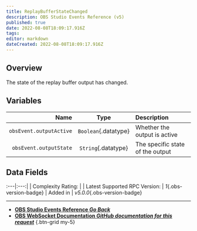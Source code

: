 ```yaml
---
title: ReplayBufferStateChanged
description: OBS Studio Events Reference (v5)
published: true
date: 2022-08-08T18:09:17.916Z
tags: 
editor: markdown
dateCreated: 2022-08-08T18:09:17.916Z
---
```


## Overview
The state of the replay buffer output has changed.

## Variables
Name | Type | Description | 
----:|:----:|:------------|
`obsEvent.outputActive` | `Boolean`{.datatype} | Whether the output is active
`obsEvent.outputState` | `String`{.datatype} | The specific state of the output

## Data Fields
:---|:---:|
| Complexity Rating: | <span class="stars stars--2"></span>
| Latest Supported RPC Version: | *1*{.obs-version-badge}
| Added in | *v5.0.0*{.obs-version-badge}

---

- [<i class="mdi mdi-chevron-left"></i>**OBS Studio Events Reference *Go Back***](/en/Broadcasters/OBS/Events)
- [<i class="mdi mdi-github"></i> **OBS WebSocket Documentation *GitHub documentation for this request***](https://github.com/obsproject/obs-websocket/blob/master/docs/generated/protocol.md#replaybufferstatechanged)
{.btn-grid my-5}